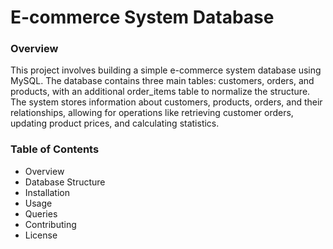 <h1>E-commerce System Database</h1>
<h3>Overview</h3>
<P>This project involves building a simple e-commerce system database using MySQL. The database contains three main tables: customers, orders, and products, with an additional order_items table to normalize the structure. The system stores information about customers, products, orders, and their relationships, allowing for operations like retrieving customer orders, updating product prices, and calculating statistics.</P>

<h3>Table of Contents</h3>

<ul>
  <li>Overview</li>
  <li>Database Structure</li>
  <li>Installation</li>
  <li>Usage</li>
  <li>Queries</li>
  <li>Contributing</li>
  <li>License</li>
</ul>
